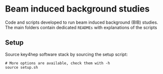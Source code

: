 # Beam induced background studies

Code and scripts developed to run beam induced background (BIB) studies.
The main folders contain dedicated `READMEs` with explanations of the scripts


## Setup

Source key4hep software stack by sourcing the setup script:
```
# More options are available, check them with -h
source setup.sh
```




